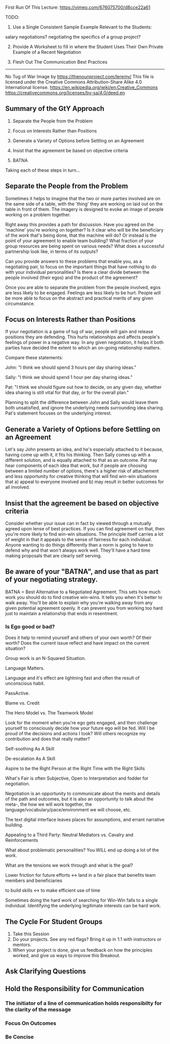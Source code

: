 First Run Of This Lecture: https://vimeo.com/676075700/d8cce22a61

TODO:

1) Use a Single Consistent Sample Example Relevant to the Students:

salary negotiations?
negotiating the specifics of a group project?

2) Provide A Worksheet to fill in where the Student Uses Their Own Private Example of a Recent Negotiation

3) Flesh Out The Communication Best Practices

***


No Tug of War Image by https://thenounproject.com/leremy/
This file is licensed under the Creative Commons Attribution-Share Alike 4.0 International license.	
https://en.wikipedia.org/wiki/en:Creative_Commons
https://creativecommons.org/licenses/by-sa/4.0/deed.en

## Summary of the GtY Approach

1) Separate the People from the Problem

2) Focus on Interests Rather than Positions

3) Generate a Variety of Options before Settling on an Agreement

4) Insist that the agreement be based on objective criteria

5) BATNA

Taking each of these steps in turn...

## Separate the People from the Problem

Sometimes it helps to imagine that the two or more parties involved are on the same side of a table, with 
the 'thing' they are working on laid out on the table in front of them. The imagery is designed to evoke an 
image of people working on a problem together.

Right away this provides a path for discussion. Have you agreed on the 'machine' you're working on 
together? Is it clear who will be the beneficiary of the work that's being done, that the machine will do? 
Or instead is the point of your agreement to enable team building? What fraction of your group resources 
are being spent on various needs? What does a successful partnership look like, in terms of its outputs?

Can you provide answers to these problems that enable you, as a negotiating pair, to focus on the important 
things that have nothing to do with your individual personalities? Is there a clear divide between the 
people involved (their egos) and the product of the agreement?

Once you are able to separate the problem from the people involved, egos are less likely to be engaged. 
Feelings are less likely to be hurt. People will be more able to focus on the abstract and practical merits 
of any given circumstance.

## Focus on Interests Rather than Positions

If your negotiation is a game of tug of war, people will gain and release positions they are defending. 
This hurts relationships and affects people's feelings of power in a negative way. In any given 
negotiation, it helps it both parties have decided the extent to which an on-going relationship matters.

Compare these statements:

John: "I think we should spend 3 hours per day sharing ideas."

Sally: "I think we should spend 1 hour per day sharing ideas."

Pat: "I think we should figure out how to decide, on any given day, whether idea sharing is still vital for 
that day, or for the overall plan."

Planning to split the difference between John and Sally would leave them both unsatisfied, and ignore the 
underlying needs surrounding idea sharing. Pat's statement focuses on the underlying interest.


## Generate a Variety of Options before Settling on an Agreement

Let's say John presents an idea, and he's especially attached to it because, having come up with it, it 
fits his thinking. Then Sally comes up with a different solution, and is equally attached to that as an 
outcome. Pat may hear components of each idea that work, but if people are choosing between a limited 
number of options, there's a higher risk of attachement and less opportunity for creative thinking that 
will find win-win situations that a) appeal to everyone involved and b) may result in better outcomes for 
all involved.

## Insist that the agreement be based on objective criteria

Consider whether your issue can in fact by viewed through a mutually agreed upon lense of best practices. 
If you can find agreement on that, then you're more likely to find win-win situations. The principle itself 
carries a lot of weight in that it appeals to the sense of fairness for each individual. Anyone wanting to 
do things differently than a norm is going to have to defend why and that won't always work well. They'll 
have a hard time making proposals that are clearly self serving.

## Be aware of your "BATNA", and use that as part of your negotiating strategy.

BATNA = Best Alternative to a Negotiated Agreement. This sets how much work you should do to find creative 
win-wins. It tells you when it's better to walk away. You'll be able to explain why you're walking away 
from any given potential agreement openly. It can prevent you from working too hard just to maintain a 
relationship that ends in resentment.



### Is Ego good or bad?

Does it help to remind yourself and others of your own worth? Of their worth? Does the current issue 
reflect and have impact on the current situation?

Group work is an N-Squared Situation.

Language Matters.

Language and it's effect are lightning fast and often the result of unconscious habit.

PassActive.

Blame vs. Credit

The Hero Model vs. The Teamwork Model

Look for the moment when you're ego gets engaged, and then challenge yourself to consciously decide how 
your future ego will be fed. Will I be proud of the decisions and actions I took? Will others recognize my 
contribution and does that really matter?

Self-soothing As A Skill

De-escalation As A Skill

Aspire to be the Right Person at the Right Time with the Right Skills

What's Fair is often Subjective, Open to Interpretation and fodder for negotiation.

Negotiation is an opportunity to communicate about the merits and details of the path and outcomes, but it 
is also an opportunity to talk about the meta-, the how we will work together, the 
language/vocabulary/pace/environment we will choose, etc.

The text digital interface leaves places for assumptions, and errant narrative building.

Appealing to a Third Party: Neutral Mediators vs. Cavalry and Reinforcements

What about problematic personalities? You WILL end up doing a lot of the work.

What are the tensions we work through and what is the goal?

Lower friction for future efforts <-> land in a fair place that benefits team members and beneficiaries

to build skills <-> to make efficient use of time

Sometimes doing the hard work of searching for Win-Win falls to a single individual. Identifying the 
underlying legitimate interests can be hard work.


## The Cycle For Student Groups

1. Take this Session
2. Do your projects. See any red flags? Bring it up in 1:1 with instructors or mentors.
3. When your project is done, give us feedback on how the principles worked, and give us ways to improve 
this Breakout.


## Ask Clarifying Questions

## Hold the Responsibility for Communication

### The initiator of a line of communication holds responsibilty for the clarity of the message

### Focus On Outcomes

### Be Concise 

